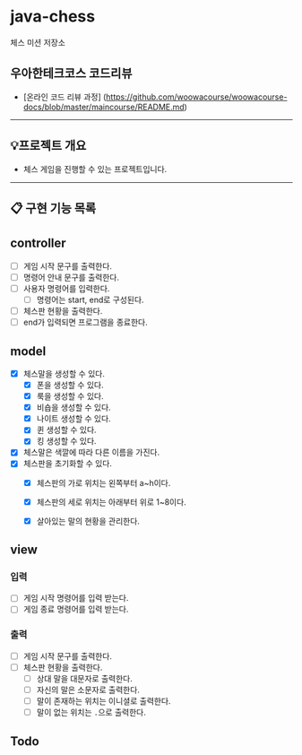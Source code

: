 # java-chess

체스 미션 저장소

## 우아한테크코스 코드리뷰

- [온라인 코드 리뷰 과정] (https://github.com/woowacourse/woowacourse-docs/blob/master/maincourse/README.md)

---

## 💡프로젝트 개요
- 체스 게임을 진행할 수 있는 프로젝트입니다.
---


## 📋 구현 기능 목록

## controller
- [ ] 게임 시작 문구를 출력한다.
- [ ] 명령어 안내 문구를 출력한다.
- [ ] 사용자 명령어를 입력한다.
  - [ ] 명령어는 start, end로 구성된다.
- [ ] 체스판 현황을 출력한다.
- [ ] end가 입력되면 프로그램을 종료한다.

## model
- [x] 체스말을 생성할 수 있다.
  - [x] 폰을 생성할 수 있다.
  - [x] 룩을 생성할 수 있다.
  - [x] 비숍을 생성할 수 있다.
  - [x] 나이트 생성할 수 있다.
  - [x] 퀸 생성할 수 있다.
  - [x] 킹 생성할 수 있다.
- [x] 체스말은 색깔에 따라 다른 이름을 가진다.
- [x] 체스판을 초기화할 수 있다.
  - [x] 체스판의 가로 위치는 왼쪽부터 a~h이다.
  - [x] 체스판의 세로 위치는 아래부터 위로 1~8이다.
  - [x] 살아있는 말의 현황을 관리한다.


## view
### 입력
- [ ] 게임 시작 명령어를 입력 받는다.
- [ ] 게임 종료 명령어를 입력 받는다.

### 출력
- [ ] 게임 시작 문구를 출력한다.
- [ ] 체스판 현황을 출력한다.
  - [ ] 상대 말을 대문자로 출력한다.
  - [ ] 자신의 말은 소문자로 출력한다.
  - [ ] 말이 존재하는 위치는 이니셜로 출력한다.
  - [ ] 말이 없는 위치는 `.`으로 출력한다.

## Todo
